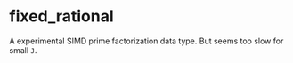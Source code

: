 # fixed_rational

A experimental SIMD prime factorization data type. But seems too slow for small `J`.